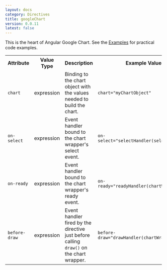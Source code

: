```yaml
---
layout: docs
category: Directives
title: googleChart
version: 0.0.11
latest: false
---
```


This is the heart of Angular Google Chart. See the [Examples]({{site.baseurl}}/docs/0.0.11/examples/)
for practical code examples.

<table class="table">
    <tr>
        <th>Attribute</th>
        <th>Value Type</th>
        <th>Description</th>
        <th>Example Value</th>
    </tr>
    <tr>
        <td><p><code>chart</code></p>
        <td>expression</td>
        <td>Binding to the chart object with the values needed to build the chart.</td>
        <td><p><code>chart="myChartObject"</code></p></td>
    </tr>
    <tr>
        <td><p><code>on-select</code></p></td>
        <td>expression</td>
        <td>Event handler bound to the chart wrapper's select event.</td>
        <td><p><code>on-select="selectHandler(selectedItem)"</code></p></td>
    </tr>
    <tr>
        <td><p><code>on-ready</code></p></td>
        <td>expression</td>
        <td>Event handler bound to the chart wrapper's ready event.</td>
        <td><p><code>on-ready="readyHandler(chartWrapper)"</code></p></td>
    </tr>
    <tr>
        <td><p><code>before-draw</code></p></td>
        <td>expression</td>
        <td>
            Event handler fired by the directive just before calling
            <code>draw()</code> on the chart wrapper.
        </td>
        <td><p><code>before-draw="drawHandler(chartWrapper)"</code></p></td>
    </tr>
</table>